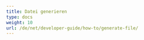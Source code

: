 ```yaml
---
title: Datei generieren
type: docs
weight: 10
url: /de/net/developer-guide/how-to/generate-file/
---
```

